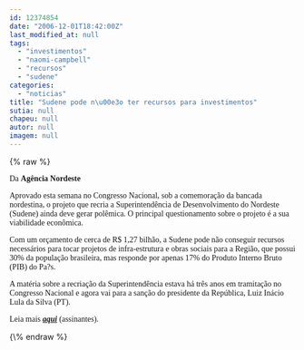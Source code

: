 ```yaml
---
id: 12374854
date: "2006-12-01T18:42:00Z"
last_modified_at: null
tags:
  - "investimentos"
  - "naomi-campbell"
  - "recursos"
  - "sudene"
categories:
  - "noticias"
title: "Sudene pode n\u00e3o ter recursos para investimentos"
sutia: null
chapeu: null
autor: null
imagem: null
---
```

{\% raw %}
<p><FONT face=Verdana>Da <B>Agência Nordeste</B></FONT> </p>
<p><P><FONT face=Verdana>Aprovado esta semana no Congresso Nacional, sob a comemoração da bancada nordestina, o projeto que recria a Superintendência de Desenvolvimento do Nordeste (Sudene) ainda deve gerar polêmica. O principal questionamento sobre o projeto é a sua viabilidade econômica. </FONT></P></p>
<p><P><FONT face=Verdana>Com um orçamento de cerca de R$ 1,27 bilhão, a Sudene pode não conseguir recursos necessários para tocar projetos de infra-estrutura e obras sociais para a Região, que possui 30% da população brasileira, mas responde por apenas 17% do Produto Interno Bruto (PIB) do Pa?s. </FONT></P></p>
<p><P><FONT face=Verdana>A matéria sobre a recriação da Superintendência estava há três anos em tramitação no Congresso Nacional e agora vai para a sanção do presidente da República, Luiz Inácio Lula da Silva (PT).</FONT></P></p>
<p><P><FONT face=Verdana>Leia mais <A href=\"https://www.agne.com.br/index.asp\" target=_blank><STRONG><EM>aqui</EM></STRONG></A> (assinantes). </FONT></P> </p>
{\% endraw %}